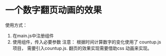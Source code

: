 # 一个数字翻页动画的效果
使用方式： 
1. 在main.js中注册组件
2. 使用组件，传入必要参数 <digital-flip :begin="Number(...)" :end="Number(...)"></digital-flip> 
注意： 根据时间计算数字的变化使用了 countup.js 项目， 需要引入countup.js. 翻页的效果实现需要借助css 动画来实现。

